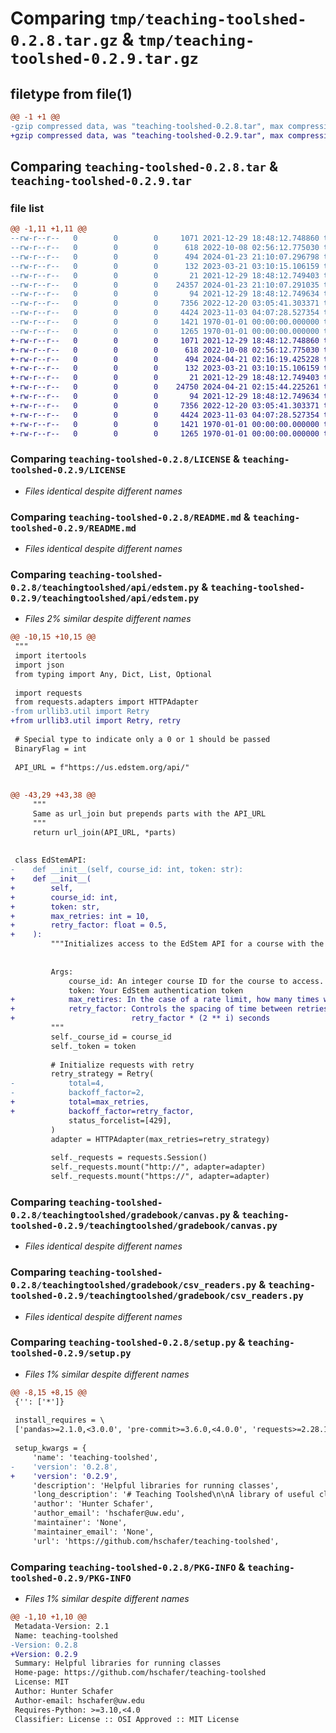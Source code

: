 # Comparing `tmp/teaching-toolshed-0.2.8.tar.gz` & `tmp/teaching-toolshed-0.2.9.tar.gz`

## filetype from file(1)

```diff
@@ -1 +1 @@
-gzip compressed data, was "teaching-toolshed-0.2.8.tar", max compression
+gzip compressed data, was "teaching-toolshed-0.2.9.tar", max compression
```

## Comparing `teaching-toolshed-0.2.8.tar` & `teaching-toolshed-0.2.9.tar`

### file list

```diff
@@ -1,11 +1,11 @@
--rw-r--r--   0        0        0     1071 2021-12-29 18:48:12.748860 teaching-toolshed-0.2.8/LICENSE
--rw-r--r--   0        0        0      618 2022-10-08 02:56:12.775030 teaching-toolshed-0.2.8/README.md
--rw-r--r--   0        0        0      494 2024-01-23 21:10:07.296798 teaching-toolshed-0.2.8/pyproject.toml
--rw-r--r--   0        0        0      132 2023-03-21 03:10:15.106159 teaching-toolshed-0.2.8/teachingtoolshed/__init__.py
--rw-r--r--   0        0        0       21 2021-12-29 18:48:12.749403 teaching-toolshed-0.2.8/teachingtoolshed/api/__init__.py
--rw-r--r--   0        0        0    24357 2024-01-23 21:10:07.291035 teaching-toolshed-0.2.8/teachingtoolshed/api/edstem.py
--rw-r--r--   0        0        0       94 2021-12-29 18:48:12.749634 teaching-toolshed-0.2.8/teachingtoolshed/gradebook/__init__.py
--rw-r--r--   0        0        0     7356 2022-12-20 03:05:41.303371 teaching-toolshed-0.2.8/teachingtoolshed/gradebook/canvas.py
--rw-r--r--   0        0        0     4424 2023-11-03 04:07:28.527354 teaching-toolshed-0.2.8/teachingtoolshed/gradebook/csv_readers.py
--rw-r--r--   0        0        0     1421 1970-01-01 00:00:00.000000 teaching-toolshed-0.2.8/setup.py
--rw-r--r--   0        0        0     1265 1970-01-01 00:00:00.000000 teaching-toolshed-0.2.8/PKG-INFO
+-rw-r--r--   0        0        0     1071 2021-12-29 18:48:12.748860 teaching-toolshed-0.2.9/LICENSE
+-rw-r--r--   0        0        0      618 2022-10-08 02:56:12.775030 teaching-toolshed-0.2.9/README.md
+-rw-r--r--   0        0        0      494 2024-04-21 02:16:19.425228 teaching-toolshed-0.2.9/pyproject.toml
+-rw-r--r--   0        0        0      132 2023-03-21 03:10:15.106159 teaching-toolshed-0.2.9/teachingtoolshed/__init__.py
+-rw-r--r--   0        0        0       21 2021-12-29 18:48:12.749403 teaching-toolshed-0.2.9/teachingtoolshed/api/__init__.py
+-rw-r--r--   0        0        0    24750 2024-04-21 02:15:44.225261 teaching-toolshed-0.2.9/teachingtoolshed/api/edstem.py
+-rw-r--r--   0        0        0       94 2021-12-29 18:48:12.749634 teaching-toolshed-0.2.9/teachingtoolshed/gradebook/__init__.py
+-rw-r--r--   0        0        0     7356 2022-12-20 03:05:41.303371 teaching-toolshed-0.2.9/teachingtoolshed/gradebook/canvas.py
+-rw-r--r--   0        0        0     4424 2023-11-03 04:07:28.527354 teaching-toolshed-0.2.9/teachingtoolshed/gradebook/csv_readers.py
+-rw-r--r--   0        0        0     1421 1970-01-01 00:00:00.000000 teaching-toolshed-0.2.9/setup.py
+-rw-r--r--   0        0        0     1265 1970-01-01 00:00:00.000000 teaching-toolshed-0.2.9/PKG-INFO
```

### Comparing `teaching-toolshed-0.2.8/LICENSE` & `teaching-toolshed-0.2.9/LICENSE`

 * *Files identical despite different names*

### Comparing `teaching-toolshed-0.2.8/README.md` & `teaching-toolshed-0.2.9/README.md`

 * *Files identical despite different names*

### Comparing `teaching-toolshed-0.2.8/teachingtoolshed/api/edstem.py` & `teaching-toolshed-0.2.9/teachingtoolshed/api/edstem.py`

 * *Files 2% similar despite different names*

```diff
@@ -10,15 +10,15 @@
 """
 import itertools
 import json
 from typing import Any, Dict, List, Optional
 
 import requests
 from requests.adapters import HTTPAdapter
-from urllib3.util import Retry
+from urllib3.util import Retry, retry
 
 # Special type to indicate only a 0 or 1 should be passed
 BinaryFlag = int
 
 API_URL = f"https://us.edstem.org/api/"
 
 
@@ -43,29 +43,38 @@
     """
     Same as url_join but prepends parts with the API_URL
     """
     return url_join(API_URL, *parts)
 
 
 class EdStemAPI:
-    def __init__(self, course_id: int, token: str):
+    def __init__(
+        self,
+        course_id: int,
+        token: str,
+        max_retries: int = 10,
+        retry_factor: float = 0.5,
+    ):
         """Initializes access to the EdStem API for a course with the given ID.
 
 
         Args:
             course_id: An integer course ID for the course to access. See EdStem URL.
             token: Your EdStem authentication token
+            max_retires: In the case of a rate limit, how many times we retry the request (default 10)
+            retry_factor: Controls the spacing of time between retries. If the i^th retry fails, will wait
+                          retry_factor * (2 ** i) seconds
         """
         self._course_id = course_id
         self._token = token
 
         # Initialize requests with retry
         retry_strategy = Retry(
-            total=4,
-            backoff_factor=2,
+            total=max_retries,
+            backoff_factor=retry_factor,
             status_forcelist=[429],
         )
         adapter = HTTPAdapter(max_retries=retry_strategy)
 
         self._requests = requests.Session()
         self._requests.mount("http://", adapter=adapter)
         self._requests.mount("https://", adapter=adapter)
```

### Comparing `teaching-toolshed-0.2.8/teachingtoolshed/gradebook/canvas.py` & `teaching-toolshed-0.2.9/teachingtoolshed/gradebook/canvas.py`

 * *Files identical despite different names*

### Comparing `teaching-toolshed-0.2.8/teachingtoolshed/gradebook/csv_readers.py` & `teaching-toolshed-0.2.9/teachingtoolshed/gradebook/csv_readers.py`

 * *Files identical despite different names*

### Comparing `teaching-toolshed-0.2.8/setup.py` & `teaching-toolshed-0.2.9/setup.py`

 * *Files 1% similar despite different names*

```diff
@@ -8,15 +8,15 @@
 {'': ['*']}
 
 install_requires = \
 ['pandas>=2.1.0,<3.0.0', 'pre-commit>=3.6.0,<4.0.0', 'requests>=2.28.1,<3.0.0']
 
 setup_kwargs = {
     'name': 'teaching-toolshed',
-    'version': '0.2.8',
+    'version': '0.2.9',
     'description': 'Helpful libraries for running classes',
     'long_description': '# Teaching Toolshed\n\nA library of useful classes for writing scripts related to managing classes. Has helper classes for talking to various teaching APIs and for compiling gradebooks in Python. \n\nSee [Teaching Toolshed Examples](https://github.com/hschafer/teaching-toolshed-examples) to see example scripts of how these libraries are used in my classes.\n\nAny questions or comments can be handled here on GitHub or you can email me at [hschafer@cs.washington.edu](mailto:hschafer@cs.washington.edu).\n\n## Publish New Version\n\nSee [here](https://realpython.com/pypi-publish-python-package/#publish-your-package-to-pypi)\n',
     'author': 'Hunter Schafer',
     'author_email': 'hschafer@uw.edu',
     'maintainer': 'None',
     'maintainer_email': 'None',
     'url': 'https://github.com/hschafer/teaching-toolshed',
```

### Comparing `teaching-toolshed-0.2.8/PKG-INFO` & `teaching-toolshed-0.2.9/PKG-INFO`

 * *Files 1% similar despite different names*

```diff
@@ -1,10 +1,10 @@
 Metadata-Version: 2.1
 Name: teaching-toolshed
-Version: 0.2.8
+Version: 0.2.9
 Summary: Helpful libraries for running classes
 Home-page: https://github.com/hschafer/teaching-toolshed
 License: MIT
 Author: Hunter Schafer
 Author-email: hschafer@uw.edu
 Requires-Python: >=3.10,<4.0
 Classifier: License :: OSI Approved :: MIT License
```

